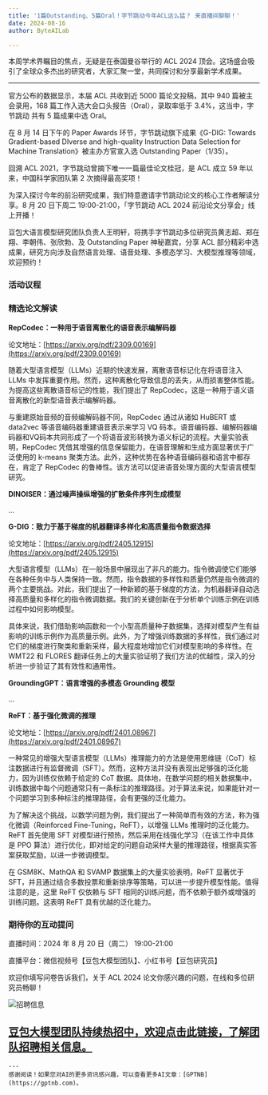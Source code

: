 ```yaml
---
title: '1篇Outstanding、5篇Oral！字节跳动今年ACL这么猛？ 来直播间聊聊！'
date: 2024-08-16
author: ByteAILab

---
```


本周学术界瞩目的焦点，无疑是在泰国曼谷举行的 ACL 2024 顶会。这场盛会吸引了全球众多杰出的研究者，大家汇聚一堂，共同探讨和分享最新学术成果。

---


官方公布的数据显示，本届 ACL 共收到近 5000 篇论文投稿，其中 940 篇被主会录用，168 篇工作入选大会口头报告（Oral），录取率低于 3.4%，这当中，字节跳动 共有 5 篇成果中选 Oral。

在 8 月 14 日下午的 Paper Awards 环节，字节跳动旗下成果《G-DIG: Towards Gradient-based DIverse and high-quality Instruction Data Selection for Machine Translation》被主办方官宣入选 Outstanding Paper（1/35）。

回溯 ACL 2021，字节跳动曾摘下唯一一篇最佳论文桂冠，是 ACL 成立 59 年以来，中国科学家团队第 2 次摘得最高奖项！

为深入探讨今年的前沿研究成果，我们特意邀请字节跳动论文的核心工作者解读分享。8 月 20 日下周二 19:00-21:00，「字节跳动 ACL 2024 前沿论文分享会」线上开播！

豆包大语言模型研究团队负责人王明轩，将携手字节跳动多位研究员黄志超、郑在翔、李朝伟、张欣勃、及 Outstanding Paper 神秘嘉宾，分享 ACL 部分精彩中选成果，研究方向涉及自然语言处理、语音处理、多模态学习、大模型推理等领域，欢迎预约！

### 活动议程

### 精选论文解读

**RepCodec：一种用于语音离散化的语音表示编解码器**

论文地址：[https://arxiv.org/pdf/2309.00169](https://arxiv.org/pdf/2309.00169)

随着大型语言模型（LLMs）近期的快速发展，离散语音标记化在将语音注入 LLMs 中发挥重要作用。然而，这种离散化导致信息的丢失，从而损害整体性能。为提高这些离散语音标记的性能，我们提出了 RepCodec，这是一种用于语义语音离散化的新型语音表示编解码器。

与重建原始音频的音频编解码器不同，RepCodec 通过从诸如 HuBERT 或 data2vec 等语音编码器重建语音表示来学习 VQ 码本。语音编码器、编解码器编码器和VQ码本共同形成了一个将语音波形转换为语义标记的流程。大量实验表明，RepCodec 凭借其增强的信息保留能力，在语音理解和生成方面显著优于广泛使用的 k-means 聚类方法。此外，这种优势在各种语音编码器和语言中都存在，肯定了 RepCodec 的鲁棒性。该方法可以促进语音处理方面的大型语言模型研究。

**DINOISER：通过噪声操纵增强的扩散条件序列生成模型**

...

**G-DIG：致力于基于梯度的机器翻译多样化和高质量指令数据选择**

论文地址：[https://arxiv.org/pdf/2405.12915](https://arxiv.org/pdf/2405.12915)

大型语言模型（LLMs）在一般场景中展现出了非凡的能力。指令微调使它们能够在各种任务中与人类保持一致。然而，指令数据的多样性和质量仍然是指令微调的两个主要挑战。对此，我们提出了一种新颖的基于梯度的方法，为机器翻译自动选择高质量和多样化的指令微调数据。我们的关键创新在于分析单个训练示例在训练过程中如何影响模型。

具体来说，我们借助影响函数和一个小型高质量种子数据集，选择对模型产生有益影响的训练示例作为高质量示例。此外，为了增强训练数据的多样性，我们通过对它们的梯度进行聚类和重新采样，最大程度地增加它们对模型影响的多样性。在 WMT22 和 FLORES 翻译任务上的大量实验证明了我们方法的优越性，深入的分析进一步验证了其有效性和通用性。

**GroundingGPT：语言增强的多模态 Grounding 模型**

...

**ReFT：基于强化微调的推理**

论文地址：[https://arxiv.org/pdf/2401.08967](https://arxiv.org/pdf/2401.08967)

一种常见的增强大型语言模型（LLMs）推理能力的方法是使用思维链（CoT）标注数据进行有监督微调（SFT）。然而，这种方法并没有表现出足够强的泛化能力，因为训练仅依赖于给定的 CoT 数据。具体地，在数学问题的相关数据集中，训练数据中每个问题通常只有一条标注的推理路径。对于算法来说，如果能针对一个问题学习到多种标注的推理路径，会有更强的泛化能力。

为了解决这个挑战，以数学问题为例，我们提出了一种简单而有效的方法，称为强化微调（Reinforced Fine-Tuning，ReFT），以增强 LLMs 推理时的泛化能力。ReFT 首先使用 SFT 对模型进行预热，然后采用在线强化学习（在该工作中具体是 PPO 算法）进行优化，即对给定的问题自动采样大量的推理路径，根据真实答案获取奖励，以进一步微调模型。

在 GSM8K、MathQA 和 SVAMP 数据集上的大量实验表明，ReFT 显著优于 SFT，并且通过结合多数投票和重新排序等策略，可以进一步提升模型性能。值得注意的是，这里 ReFT 仅依赖与 SFT 相同的训练问题，而不依赖于额外或增强的训练问题。这表明 ReFT 具有优越的泛化能力。

### 期待你的互动提问

直播时间：2024 年 8 月 20 日（周二） 19:00-21:00

直播平台：微信视频号【豆包大模型团队】、小红书号【豆包研究员】

欢迎你填写问卷告诉我们，关于 ACL 2024 论文你感兴趣的问题，在线和多位研究员畅聊！

![招聘信息](https://mmbiz.qpic.cn/sz_mmbiz_png/IrH3BAPESuialuJplZsibXWPmHuicsqznTu9JtE9zSB9vIOWMlvS4t3kGLLe9kO8eK1ZwtZ76nMqqT09TogtfQ6UA/640?wx_fmt=other&from=appmsg&tp=webp&wxfrom=5&wx_lazy=1&wx_co=1)

[豆包大模型团队持续热招中，欢迎点击此链接，了解团队招聘相关信息。](https://jobs.toutiao.com/campus/position?keywords=&category=&location=&project=7369308514965489958&type=&job_hot_flag=¤t=1&limit=10&functionCategory=&tag=&spread=JXECMSY)
---

```
---
感谢阅读！如果您对AI的更多资讯感兴趣，可以查看更多AI文章：[GPTNB](https://gptnb.com)。